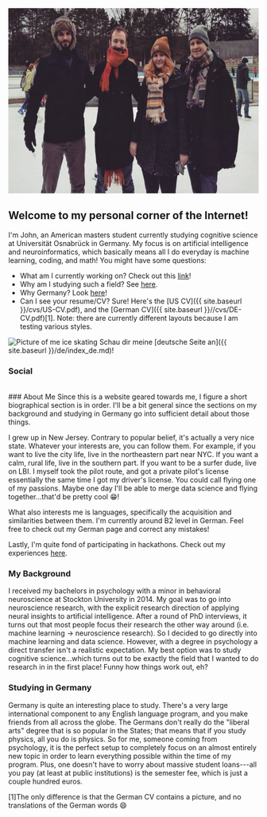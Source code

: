 <!---![Picture of me ice skating]({{ site.baseurl }}/imgs/ice.jpg =200x100)-->
<img src="/imgs/ice.jpg" alt="Picture of me ice skating" width="625" height="372">

## Welcome to my personal corner of the Internet!

I'm John, an American masters student currently studying cognitive science at Universität Osnabrück in Germany.  My focus is on artificial intelligence and neuroinformatics, which basically means all I do everyday is machine learning, coding, and math!  You might have some questions:
- What am I currently working on? Check out this [link](projects.md)!
- Why am I studying such a field? See [here](#background).
- Why Germany? Look [here](#germany)!
- Can I see your resume/CV? Sure! Here's the [US CV]({{ site.baseurl }}/cvs/US-CV.pdf), and the [German CV]({{ site.baseurl }}//cvs/DE-CV.pdf)[1]. Note: there are currently different layouts because I am testing various styles.

<img src="https://www.emojibase.com/resources/img/emojis/apple/x1f1e9-1f1ea.png.pagespeed.ic.28ILUmFUmf.webp" alt="Picture of me ice skating" width="20" height="20"> Schau dir meine [deutsche Seite an]({{ site.baseurl }}/de/index_de.md)!

<body>
  <div class="index-wrapper">
    <div class="aside">
      <div class="info-card">
        <h3>Social</h3>
        <a href="https://www.linkedin.com/in/johnberroa/" target="_blank"><img src="https://cedcn.org/wp-content/themes/cedcn/images/icon-linkedin.svg" alt="" width="25"/></a>
        <a href="https://github.com/johnberroa/" target="_blank"><img src="https://www.freefavicon.com/freefavicons/icons/github-152-289345.png" alt="" width="22"/></a>
        <a href="https://www.instagram.com/mygermanreise/" target="_blank"><img src="https://instagram-brand.com/wp-content/uploads/2016/11/app-icon2.png" alt="" width="22"/></a>
      </div>
      <div id="particles-js"></div>
    </div>
  </div>
</body>
### About Me
Since this is a website geared towards me, I figure a short biographical section is in order.  I'll be a bit general since the sections on my background and studying in Germany go into sufficient detail about those things.

I grew up in New Jersey.  Contrary to popular belief, it's actually a very nice state.  Whatever your interests are, you can follow them.  For example, if you want to live the city life, live in the northeastern part near NYC.  If you want a calm, rural life, live in the southern part.  If you want to be a surfer dude, live on LBI.  I myself took the pilot route, and got a private pilot's license essentially the same time I got my driver's license.  You could call flying one of my passions.  Maybe one day I'll be able to merge data science and flying together...that'd be pretty cool :grin:!  

What also interests me is languages, specifically the acquisition and similarities between them.  I'm currently around B2 level in German.  Feel free to check out my German page and correct any mistakes!

Lastly, I'm quite fond of participating in hackathons.  Check out my experiences [here](hackathons.md).

### <a name="background"></a>My Background
I received my bachelors in psychology with a minor in behavioral neuroscience at Stockton University in 2014.  My goal was to go into neuroscience research, with the explicit research direction of applying neural insights to artificial intelligence.  After a round of PhD interviews, it turns out that most people focus their research the other way around (i.e. machine learning -> neuroscience research).  So I decided to go directly into machine learning and data science.  However, with a degree in psychology a direct transfer isn't a realistic expectation.  My best option was to study cognitive science...which turns out to be exactly the field that I wanted to do research in in the first place!  Funny how things work out, eh?

### <a name="germany"></a>Studying in Germany
Germany is quite an interesting place to study.  There's a very large international component to any English language program, and you make friends from all across the globe.  The Germans don't really do the "liberal arts" degree that is so popular in the States; that means that if you study physics, all you do is physics.  So for me, someone coming from psychology, it is the perfect setup to completely focus on an almost entirely new topic in order to learn everything possible within the time of my program.  Plus, one doesn't have to worry about massive student loans---all you pay (at least at public institutions) is the semester fee, which is just a couple hundred euros.  


[1]The only difference is that the German CV contains a picture, and no translations of the German words :smile:
